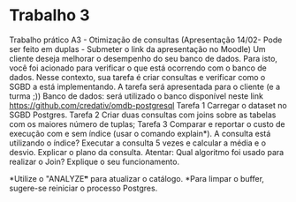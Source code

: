 # Trabalho 3

Trabalho prático A3 - Otimização de consultas (Apresentação 14/02- Pode ser feito em duplas - Submeter o link da apresentação no Moodle)
Um cliente deseja melhorar o desempenho do seu banco de dados. Para isto, você foi acionado para verificar o que está ocorrendo com o banco de dados. Nesse contexto, sua tarefa é criar consultas e verificar como o SGBD a está implementando. A tarefa será apresentada para o cliente (e a turma ;))
Banco de dados: será utilizado o banco disponível neste link https://github.com/credativ/omdb-postgresql
Tarefa 1
Carregar o dataset no SGBD Postgres.
Tarefa 2
Criar duas consultas com joins sobre as tabelas com os maiores número de tuplas;
Tarefa 3
Comparar e reportar o custo de execução com e sem índice (usar o comando explain*). A consulta está utilizando o índice? Executar a consulta 5 vezes e calcular a média e o desvio. Explicar o plano da consulta.
Atentar: Qual algoritmo foi usado para realizar o Join? Explique o seu funcionamento.


*Utilize o "ANALYZE❞ para atualizar o catálogo.
*Para limpar o buffer, sugere-se reiniciar o processo Postgres.